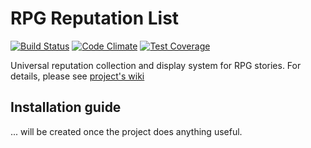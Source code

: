 # RPG Reputation List
[![Build Status](https://travis-ci.org/mikron-ia/rpg-reputation-list.svg?branch=master)](https://travis-ci.org/mikron-ia/rpg-reputation-list)
[![Code Climate](https://codeclimate.com/github/mikron-ia/rpg-reputation-list/badges/gpa.svg)](https://codeclimate.com/github/mikron-ia/rpg-reputation-list)
[![Test Coverage](https://codeclimate.com/github/mikron-ia/rpg-reputation-list/badges/coverage.svg)](https://codeclimate.com/github/mikron-ia/rpg-reputation-list/coverage)

Universal reputation collection and display system for RPG stories. For details, please see [project's wiki](https://github.com/mikron-ia/rpg-reputation-list/wiki)

## Installation guide
... will be created once the project does anything useful.